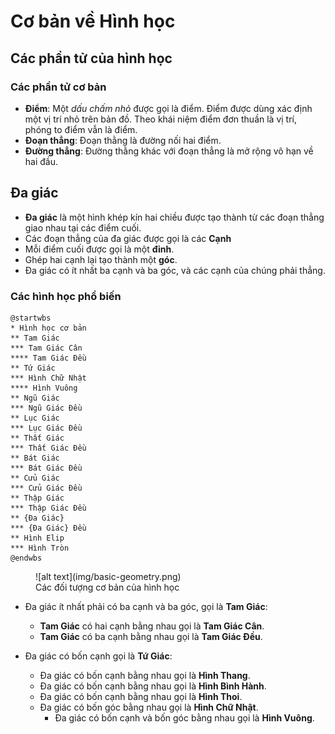 # Cơ bản về Hình học

## Các phần tử của hình học

### Các phần tử cơ bản

- __Điểm__: Một _dấu chấm nhỏ_ được gọi là điểm. Điểm được dùng xác định một vị trí nhỏ trên bản đồ. Theo khái niệm điểm đơn thuần là vị trí, phóng to điểm vẫn là điểm.
- __Đoạn thẳng__: Đoạn thằng là đường nối hai điểm.
- __Đường thẳng__: Đường thằng khác với đoạn thẳng là mở rộng vô hạn về hai đầu.

## Đa giác

- __Đa giác__ là một hình khép kín hai chiều được tạo thành từ các đoạn thẳng giao nhau tại các điểm cuối.
- Các đoạn thẳng của đa giác được gọi là các __Cạnh__
- Mỗi điểm cuối được gọi là một __đỉnh__.
- Ghép hai cạnh lại tạo thành một __góc__.
- Đa giác có ít nhất ba cạnh và ba góc, và các cạnh của chúng phải thẳng.

### Các hình học phổ biến

```puml
@startwbs
* Hình học cơ bản
** Tam Giác
*** Tam Giác Cân
**** Tam Giác Đều
** Tứ Giác
*** Hình Chữ Nhật
**** Hình Vuông
** Ngũ Giác
*** Ngũ Giác Đều
** Lục Giác
*** Lục Giác Đều
** Thất Giác
*** Thất Giác Đều
** Bát Giác
*** Bát Giác Đều
** Cửu Giác
*** Cửu Giác Đều
** Thập Giác
*** Thập Giác Đều
** {Đa Giác}
*** {Đa Giác} Đều
** Hình Elip
*** Hình Tròn
@endwbs
```

<figure markdown="span">
    ![alt text](img/basic-geometry.png)
    <figcaption>Các đối tượng cơ bản của hình học</figcaption>
</figure>

- Đa giác ít nhất phải có ba cạnh và ba góc, gọi là __Tam Giác__:
    - __Tam Giác__ có hai cạnh bằng nhau gọi là __Tam Giác Cân__.
    - __Tam Giác__ có ba cạnh bằng nhau gọi là __Tam Giác Đều__.

- Đa giác có bốn cạnh gọi là __Tứ Giác__:
    - Đa giác có bốn cạnh bằng nhau gọi là __Hình Thang__.
    - Đa giác có bốn cạnh bằng nhau gọi là __Hình Bình Hành__.
    - Đa giác có bốn cạnh bằng nhau gọi là __Hình Thoi__.
    - Đa giác có bốn góc bằng nhau gọi là __Hình Chữ Nhật__.
        - Đa giác có bốn cạnh và bốn góc bằng nhau gọi là __Hình Vuông__.